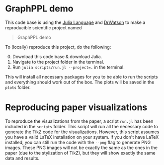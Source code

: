 # GraphPPL demo

This code base is using the [Julia Language](https://julialang.org/) and
[DrWatson](https://juliadynamics.github.io/DrWatson.jl/stable/)
to make a reproducible scientific project named
> GraphPPL demo

To (locally) reproduce this project, do the following:

0. Download this code base & download Julia. 
1. Navigate to the project folder in the terminal.
2. Run `julia scripts/run.jl --project=.` in the terminal.

This will install all necessary packages for you to be able to run the scripts and
everything should work out of the box. The plots will be saved in the `plots` folder.

# Reproducing paper visualizations

To reproduce the visualizations from the paper, a script `run.jl` has been included in the `scripts` folder. This script will run all the necessary code to generate the TikZ code for the visualizations. However, this script assumes you have a valid LaTeX installation on your system. If you don't have LaTeX installed, you can still run the code with the `--png` flag to generate PNG images. These PNG images will not be exactly the same as the ones in the paper (due to the stylization of TikZ), but they will show exactly the same data and results.


